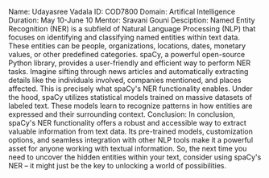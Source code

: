 Name: Udayasree Vadala
ID: COD7800
Domain: Artifical Intelligence
Duration: May 10-June 10
Mentor: Sravani Gouni
Desciption:
Named Entity Recognition (NER) is a subfield of Natural Language Processing (NLP) that focuses on identifying and classifying named entities within text data. 
These entities can be people, organizations, locations, dates, monetary values, or other predefined categories. 
spaCy, a powerful open-source Python library, provides a user-friendly and efficient way to perform NER tasks.
Imagine sifting through news articles and automatically extracting details like the individuals involved, companies mentioned, and places affected.
This is precisely what spaCy's NER functionality enables. Under the hood, spaCy utilizes statistical models trained on massive datasets of labeled text. 
These models learn to recognize patterns in how entities are expressed and their surrounding context.
Conclusion:
In conclusion, spaCy's NER functionality offers a robust and accessible way to extract valuable information from text data.
Its pre-trained models, customization options, and seamless integration with other NLP tools make it a powerful asset for anyone working with textual information.
So, the next time you need to uncover the hidden entities within your text, consider using spaCy's NER – it might just be the key to unlocking a world of possibilities. 
